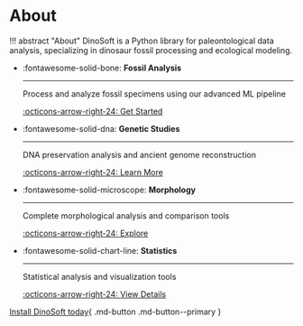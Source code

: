 # About

!!! abstract "About"
    DinoSoft is a Python library for paleontological data analysis, specializing in dinosaur fossil processing and ecological modeling.

<div class="grid cards" markdown>

-   :fontawesome-solid-bone: __Fossil Analysis__

    ---

    Process and analyze fossil specimens using our advanced ML pipeline

    [:octicons-arrow-right-24: Get Started](https://example.com)

-   :fontawesome-solid-dna: __Genetic Studies__

    ---

    DNA preservation analysis and ancient genome reconstruction

    [:octicons-arrow-right-24: Learn More](https://example.com)

-   :fontawesome-solid-microscope: __Morphology__

    ---

    Complete morphological analysis and comparison tools

    [:octicons-arrow-right-24: Explore](https://example.com)

-   :fontawesome-solid-chart-line: __Statistics__

    ---

    Statistical analysis and visualization tools

    [:octicons-arrow-right-24: View Details](https://example.com)

</div>

[Install DinoSoft today](install.md){ .md-button .md-button--primary }